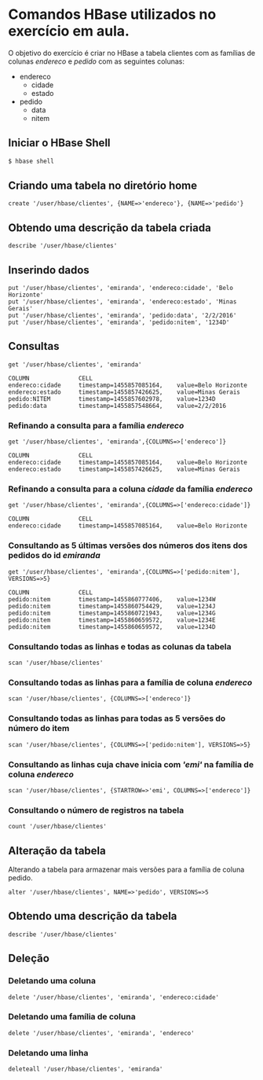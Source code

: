 # Comandos HBase utilizados no exercício em aula.
O objetivo do exercício é criar no HBase a tabela clientes com as famílias de colunas *endereco* e *pedido* com as seguintes colunas:

* endereco
    * cidade
    * estado
* pedido
    * data
    * nitem

## Iniciar o HBase Shell
```bash
$ hbase shell
```

## Criando uma tabela no diretório home
```
create '/user/hbase/clientes', {NAME=>'endereco'}, {NAME=>'pedido'}
```

## Obtendo uma descrição da tabela criada
```
describe '/user/hbase/clientes'
````

## Inserindo dados
```
put '/user/hbase/clientes', 'emiranda', 'endereco:cidade', 'Belo Horizonte'
put '/user/hbase/clientes', 'emiranda', 'endereco:estado', 'Minas Gerais'
put '/user/hbase/clientes', 'emiranda', 'pedido:data', '2/2/2016'
put '/user/hbase/clientes', 'emiranda', 'pedido:nitem', '1234D'
```

## Consultas
```
get '/user/hbase/clientes', 'emiranda'

COLUMN		        CELL
endereco:cidade		timestamp=1455857085164,    value=Belo Horizonte
endereco:estado		timestamp=1455857426625,    value=Minas Gerais
pedido:NITEM		timestamp=1455857602978,    value=1234D
pedido:data		    timestamp=1455857548664,    value=2/2/2016
```

### Refinando a consulta para a família *endereco*
```
get '/user/hbase/clientes', 'emiranda',{COLUMNS=>['endereco']}

COLUMN	        	CELL
endereco:cidade		timestamp=1455857085164,    value=Belo Horizonte
endereco:estado		timestamp=1455857426625,    value=Minas Gerais
```

### Refinando a consulta para a coluna *cidade* da família *endereco*
```
get '/user/hbase/clientes', 'emiranda',{COLUMNS=>['endereco:cidade']}

COLUMN		        CELL
endereco:cidade		timestamp=1455857085164,    value=Belo Horizonte
```

### Consultando as 5 últimas versões dos números dos itens dos pedidos do id *emiranda*
```
get '/user/hbase/clientes', 'emiranda',{COLUMNS=>['pedido:nitem'], VERSIONS=>5}

COLUMN		        CELL
pedido:nitem		timestamp=1455860777406,    value=1234W
pedido:nitem		timestamp=1455860754429,    value=1234J
pedido:nitem		timestamp=1455860721943,    value=1234G
pedido:nitem		timestamp=1455860659572,    value=1234E
pedido:nitem		timestamp=1455860659572,    value=1234D
```

### Consultando todas as linhas e todas as colunas da tabela
```
scan '/user/hbase/clientes'
```

### Consultando todas as linhas para a família de coluna *endereco*
```
scan '/user/hbase/clientes', {COLUMNS=>['endereco']}
```

### Consultando todas as linhas para todas as 5 versões do número do item
```
scan '/user/hbase/clientes', {COLUMNS=>['pedido:nitem'], VERSIONS=>5}
```

### Consultando as linhas cuja chave inicia com *'emi'* na família de coluna *endereco*
```
scan '/user/hbase/clientes', {STARTROW=>'emi', COLUMNS=>['endereco']}
```

### Consultando o número de registros na tabela
```
count '/user/hbase/clientes'
```

## Alteração da tabela
Alterando a tabela para armazenar mais versões para a família de coluna pedido.
```
alter '/user/hbase/clientes', NAME=>'pedido', VERSIONS=>5
```

##  Obtendo uma descrição da tabela
```
describe '/user/hbase/clientes'
```

## Deleção

### Deletando uma coluna
```
delete '/user/hbase/clientes', 'emiranda', 'endereco:cidade'
```

### Deletando uma família de coluna
```
delete '/user/hbase/clientes', 'emiranda', 'endereco'
```
### Deletando uma linha
```
deleteall '/user/hbase/clientes', 'emiranda'
```